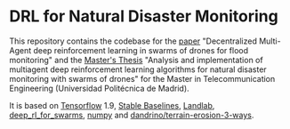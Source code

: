 # DRL for Natural Disaster Monitoring

This repository contains the codebase for the [paper] "Decentralized Multi-Agent deep reinforcement learning in swarms of drones for flood monitoring" and the
[Master's Thesis] "Analysis and implementation of multiagent deep reinforcement learning algorithms for natural disaster monitoring with swarms of drones" for the Master in Telecommunication Engineering (Universidad Politécnica de Madrid).

It is based on [Tensorflow] 1.9, [Stable Baselines], [Landlab], [deep_rl_for_swarms], [numpy] and [dandrino/terrain-erosion-3-ways]. 

[paper]: https://ieeexplore.ieee.org/abstract/document/8903067
[Master's Thesis]: http://oa.upm.es/56866/1/TESIS_MASTER_DAVID_BALDAZO_%20ESCRINA_2019.pdf
[tensorflow]: https://www.tensorflow.org
[Stable Baselines]: https://github.com/hill-a/stable-baselines
[Landlab]: https://landlab.github.io
[deep_rl_for_swarms]: https://github.com/ALRhub/deep_rl_for_swarms
[numpy]: https://numpy.org
[dandrino/terrain-erosion-3-ways]: https://github.com/dandrino/terrain-erosion-3-ways
